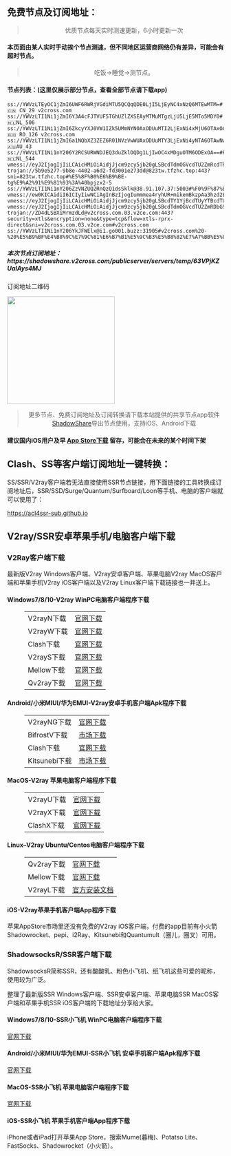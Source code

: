 
<h2>免费节点及订阅地址：</h2>
<blockquote>
<p style="text-align: center;">优质节点每天实时测速更新，6小时更新一次</p>
</blockquote>
<h4>本页面由某人实时手动挨个节点测速，但不同地区运营商网络仍有差异，可能会有超时节点。</h4>
<blockquote>
<p style="text-align: center;">吃饭->睡觉->测节点。</p>
</blockquote>
<h4>节点列表：(这里仅展示部分节点，查看全部节点请下载app)</h4>

```vmess://eyJhZGQiOiJsYy1rcjAyLWRpcmVjdDAxLmxjLWtyMDIubGMtbm9kZS5jb20iLCJ2IjoiMiIsInBzIjoiUmVsYXlf8J+HuvCfh7hVUy3wn4e68J+HuFVTXzEzMDQiLCJwb3J0Ijo0NDMsImlkIjoiZWM3MzY0ODItMTczZS0zZWZmLTkxMTQtYjQ5ZGY4MDU2ZTdkIiwiYWlkIjoiMiIsIm5ldCI6IndzIiwidHlwZSI6IiIsImhvc3QiOiJsYy1rcjAyLWRpcmVjdDAxLmxjLWtyMDIubGMtbm9kZS5jb20iLCJwYXRoIjoiLyIsInRscyI6InRscyJ9
ss://YWVzLTEyOC1jZmI6UWF6RWRjVGdiMTU5QCQqQDE0LjI5LjEyNC4xNzQ6MTEwMTM=#🇨🇳 CN_29 v2cross.com
ss://YWVzLTI1Ni1jZmI6Y3A4cFJTVUF5TGhUZlZXSEAyMTMuMTgzLjU5LjE5MTo5MDY0#🇳🇱NL_506
ss://YWVzLTI1Ni1jZmI6ZkcyYXJ0VW1IZk5UMmNYN0AxODUuMTI2LjExNi4xMjU6OTAxOA==#🇷🇴 RO_126 v2cross.com
ss://YWVzLTI1Ni1jZmI6a1NQbXZ3ZEZ6R01NVzVwWUAxODUuMTY3LjExNi4yNTA6OTAwNw==#🇦🇺AU_43
ss://YWVzLTI1Ni1nY206Y2RCSURWNDJEQ3duZklOQDg1LjIwOC4xMDguOTM6ODExOA==#Pool_🇳🇱NL_544
vmess://eyJ2IjogIjIiLCAicHMiOiAidjJjcm9zcy5jb20gLSBcdTdmOGVcdTU2ZmRcdTRlOWFcdTUyMjlcdTY4NTFcdTkwYTNcdTVkZGVcdTUxZTRcdTUxZjBcdTU3Y2VPcmFjbGVcdTRlOTFcdThiYTFcdTdiOTdcdTY1NzBcdTYzNmVcdTRlMmRcdTVmYzMgNCIsICJhZGQiOiAiMTI5LjE0Ni44NC4yNTMiLCAicG9ydCI6ICIyNjg3NSIsICJ0eXBlIjogIm5vbmUiLCAiaWQiOiAiYmIyNDBjYjAtYTZkMi00YjhlLWVlODUtYTk3NmU0OGFjMjQxIiwgImFpZCI6ICIwIiwgIm5ldCI6ICJ0Y3AiLCAicGF0aCI6ICIvIiwgImhvc3QiOiAiIiwgInRscyI6ICIifQ==
trojan://5b9e5277-9b8e-4402-a6d2-fd3001e273dd@823tw.tfzhc.top:443?sni=823tw.tfzhc.top#%E5%8F%B0%E6%B9%BE-tg%E9%A2%91%E9%81%93%3A%40bpjzx2-5
ss://YWVzLTI1Ni1nY206ZzVNZUQ2RnQzQ1dsSklk@38.91.107.37:5003#%F0%9F%87%BA%F0%9F%87%B2%20US_26
vmess://ew0KICAidiI6ICIyIiwNCiAgInBzIjogIummmea4ryhUR+mikemBkzpAa3hzd2EpIDIiLA0KICAiYWRkIjogIjQ3LjI0MC41MS44OSIsDQogICJwb3J0IjogIjU1MjE0IiwNCiAgImlkIjogImQ1ZDhiNDBhLWEzMDEtNDk2Zi05YmMzLTJhMmNhMTZlZGUxZSIsDQogICJhaWQiOiAiMCIsDQogICJzY3kiOiAiYXV0byIsDQogICJuZXQiOiAid3MiLA0KICAidHlwZSI6ICJub25lIiwNCiAgImhvc3QiOiAiYS4xODkuY24iLA0KICAicGF0aCI6ICIvIiwNCiAgInRscyI6ICIiLA0KICAic25pIjogIiINCn0=
vmess://eyJ2IjogIjIiLCAicHMiOiAidjJjcm9zcy5jb20gLSBcdTY1YjBcdTUyYTBcdTU3NjFEaWdpdGFsT2NlYW5cdTY1NzBcdTYzNmVcdTRlMmRcdTVmYzMgNDIiLCAiYWRkIjogInp6Lmpnd2FhZC50ayIsICJwb3J0IjogIjEwMDciLCAiaWQiOiAiMTU3YWIyNGMtMmYwMi00NGQyLWIyMTEtNmQ3MDYxMmM5ZjY0IiwgImFpZCI6ICIwIiwgInNjeSI6ICJhdXRvIiwgIm5ldCI6ICJ3cyIsICJ0eXBlIjogIm5vbmUiLCAiaG9zdCI6ICJZb3VUdWJlLWF3ZWlrZWppIiwgInBhdGgiOiAiL2NjdHYxMy9oZC5tM3U4IiwgInRscyI6ICIiLCAic25pIjogIiIsICJhbHBuIjogIiJ9
vmess://eyJ2IjogIjIiLCAicHMiOiAidjJjcm9zcy5jb20gLSBcdTdmOGVcdTU2ZmRDbG91ZEZsYXJlXHU4MjgyXHU3MGI5IDU1IiwgImFkZCI6ICIxNzIuNjcuMTk5LjM0IiwgInBvcnQiOiAiODAiLCAiaWQiOiAiYTU1YjdkNzctZDI1MS00ZTMxLWE3NmUtMjJkMDlhYzY5ZWIwIiwgImFpZCI6ICIwIiwgInNjeSI6ICJhdXRvIiwgIm5ldCI6ICJ3cyIsICJ0eXBlIjogIm5vbmUiLCAiaG9zdCI6ICJzYW5nZ29ybzYubmV4dHZwbi5jYyIsICJwYXRoIjogIi92cG5uZW8iLCAidGxzIjogIiIsICJzbmkiOiAiIiwgImFscG4iOiAiIn0=
trojan://ZD4dLSBXiMrmzdLd@v2cross.com.03.v2ce.com:443?security=xtls&encryption=none&type=tcp&flow=xtls-rprx-direct&sni=v2cross.com.03.v2ce.com#v2cross.com
ss://YWVzLTI1Ni1nY206YkJFWElx@i1.go001.buzz:31905#v2cross.com%20-%20%E5%B9%BF%E4%B8%9C%E7%9C%81%E6%B7%B1%E5%9C%B3%E5%B8%82%E7%A7%BB%E5%8A%A8%2016
```
<h5>本次节点订阅地址：https://shadowshare.v2cross.com/publicserver/servers/temp/63VPjKZUaIAys4MJ</h5>
<p>订阅地址二维码</p>
<img src='http://shadowshare.v2cross.com/qrcode.png' width=250 height=250>
<blockquote style='text-align: center;'>更多节点、免费订阅地址及订阅转换请下载本站提供的共享节点app软件<a href='https://shadowshare.v2cross.com'>ShadowShare</a>导出节点使用，支持iOS、Android下载</blockquote>
<h4>建议国内iOS用户及早 <a href='https://apps.apple.com/cn/app/shadowshare/id1612647259'>App Store下载</a> 留存，可能会在未来的某个时间下架</h4>

<div class="nv-content-wrap entry-content">
<h2>Clash、SS等客户端订阅地址一键转换：</h2>
<p>SS/SSR/V2ray客户端若无法直接使用SSR节点链接，用下面链接的工具转换成订阅地址后，SSR/SSD/Surge/Quantum/Surfboard/Loon等手机、电脑的客户端就可以使用了：</p>
<p><a href="https://acl4ssr-sub.github.io" target="_blank" rel="noreferrer noopener nofollow">https://acl4ssr-sub.github.io</a></p>
<h2>V2ray/SSR安卓苹果手机/电脑客户端下载</h2>
<h3>V2Ray客户端下载</h3>
<p>最新版V2ray Windows客户端、V2ray安卓客户端、苹果电脑V2ray MacOS客户端和苹果手机V2ray iOS客户端以及V2ray Linux客户端下载链接也一并送上。</p>
<h4>Windows7/8/10-<strong>V2ray WinPC电脑客户端</strong>程序下载</h4>
<figure class="wp-block-table alignwide is-style-stripes"><table><tbody><tr><td>V2rayN下载</td><td><a href="https://github.com/2dust/v2rayN/releases" target="_blank" rel="noreferrer noopener">官网下载</a></td></tr><tr><td>V2rayW下载</td><td><a href="https://github.com/Cenmrev/V2RayW/releases" target="_blank" rel="noreferrer noopener">官网下载</a></td></tr><tr><td>Clash下载</td><td><a href="https://github.com/Fndroid/clash_for_windows_pkg/releases" target="_blank" rel="noreferrer noopener">官网下载</a></td></tr><tr><td>V2rayS下载</td><td><a href="https://github.com/Shinlor/V2RayS/releases" target="_blank" rel="noreferrer noopener">官网下载</a></td></tr><tr><td>Mellow下载</td><td><a href="https://github.com/mellow-io/mellow/releases" target="_blank" rel="noreferrer noopener">官网下载</a></td></tr><tr><td>Qv2ray下载</td><td><a href="https://github.com/Qv2ray/Qv2ray" target="_blank" rel="noreferrer noopener">官网下载</a></td></tr></tbody></table></figure>
<h4><strong>Android/小米MIUI/华为EMUI-V2ray安卓手机客户端</strong>Apk程序下载</h4>
<figure class="wp-block-table alignwide is-style-stripes"><table><tbody><tr><td>V2rayNG下载</td><td><a href="https://github.com/2dust/v2rayNG/releases" target="_blank" rel="noreferrer noopener">官网下载</a></td></tr><tr><td>BifrostV下载</td><td><a rel="noreferrer noopener" href="https://www.appsapk.com/downloading/latest/com.github.dawndiy.bifrostv-0.6.8.apk" target="_blank">市场下载</a></td></tr><tr><td>Clash下载</td><td><a href="https://github.com/Kr328/ClashForAndroid/releases" target="_blank" rel="noreferrer noopener">官网下载</a></td></tr><tr><td>Kitsunebi下载</td><td><a rel="noreferrer noopener" href="https://apkpure.com/kitsunebi/fun.kitsunebi.kitsunebi4android" target="_blank">市场下载</a></td></tr></tbody></table></figure>
<h4><strong>MacOS-V2ray <strong>苹果电脑</strong>客户端</strong>程序下载</h4>
<figure class="wp-block-table alignwide is-style-stripes"><table><tbody><tr><td>V2rayU下载</td><td><a href="https://github.com/yanue/V2rayU/releases" target="_blank" rel="noreferrer noopener">官网下载</a></td></tr><tr><td>V2rayX下载</td><td><a href="https://github.com/Cenmrev/V2RayX/releases" target="_blank" rel="noreferrer noopener">官网下载</a></td></tr><tr><td>ClashX下载</td><td><a href="https://github.com/yichengchen/clashX/releases" target="_blank" rel="noreferrer noopener">官网下载</a></td></tr></tbody></table></figure>
<h4><strong>Linux</strong>–<strong>V2ray Ubuntu/Centos电脑客户端</strong>程序下载</h4>
<figure class="wp-block-table alignwide is-style-stripes"><table><tbody><tr><td>Qv2ray下载</td><td><a href="https://github.com/Qv2ray/Qv2ray" target="_blank" rel="noreferrer noopener">官网下载</a></td></tr><tr><td>Mellow下载</td><td><a href="https://github.com/mellow-io/mellow/releases" target="_blank" rel="noreferrer noopener">官网下载</a></td></tr><tr><td>V2rayL下载</td><td><a rel="noreferrer noopener" href="https://github.com/jiangxufeng/v2rayL" target="_blank">官方安装文档</a></td></tr></tbody></table></figure>
<h4>iOS-<strong>V2ray苹果<strong>手机客户端</strong>App程序</strong>下载</h4>
<p>苹果AppStore市场里还没有免费的V2ray iOS客户端，付费的app目前有小火箭Shadowrocket、pepi、i2Ray、Kitsunebi和Quantumult（圈儿，圈叉）可用。</p>
<h3>ShadowsocksR/SSR客户端下载</h3>
<p>ShadowsocksR简称SSR，还有酸酸乳、粉色小飞机、纸飞机这些可爱的昵称，使用较为广泛。</p>
<p>整理了最新版SSR Windows客户端、SSR安卓客户端、苹果电脑SSR MacOS客户端和苹果手机SSR iOS客户端的下载地址分享给大家。</p>
<h4><strong>Windows7/8/10-<strong>SSR小飞机 WinPC电脑客户端</strong>程序下载</strong></h4>
<p><a rel="noreferrer noopener" href="https://github.com/shadowsocksrr/shadowsocksr-csharp/releases" target="_blank">官网下载</a></p>
<h4><strong><strong>Android/小米MIUI/华为EMUI-SSR小飞机 安卓手机客户端</strong>Apk程序下载</strong></h4>
<p><a rel="noreferrer noopener" href="https://github.com/shadowsocksrr/shadowsocksr-android/releases" target="_blank">官网下载</a></p>
<h4><strong><strong>MacOS-SSR小飞机 苹果电脑客户端</strong>程序下载</strong></h4>
<p><a href="https://github.com/qinyuhang/ShadowsocksX-NG-R/releases" target="_blank" rel="noreferrer noopener">官网下载</a></p>
<h4><strong>iOS-<strong>SSR小飞机 苹果手机客户端App程序</strong></strong>下载</h4>
<p>iPhone或者iPad打开苹果App Store，搜索Mume(暮梅)、Potatso Lite、FastSocks、Shadowrocket（小火箭）。</p>
